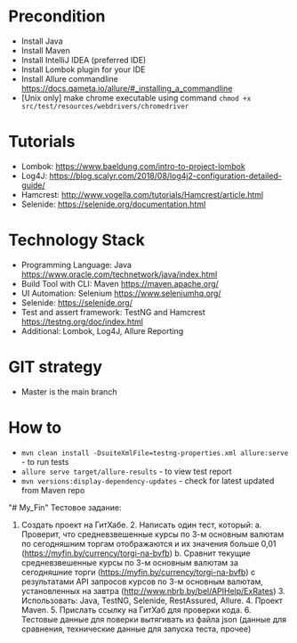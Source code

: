 # Precondition

* Install Java
* Install Maven
* Install IntelliJ IDEA (preferred IDE)
* Install Lombok plugin for your IDE
* Install Allure commandline https://docs.qameta.io/allure/#_installing_a_commandline
* [Unix only] make chrome executable using command ```chmod +x src/test/resources/webdrivers/chromedriver```

# Tutorials

* Lombok: https://www.baeldung.com/intro-to-project-lombok
* Log4J: https://blog.scalyr.com/2018/08/log4j2-configuration-detailed-guide/
* Hamcrest: http://www.vogella.com/tutorials/Hamcrest/article.html
* Selenide: https://selenide.org/documentation.html

# Technology Stack

* Programming Language: Java https://www.oracle.com/technetwork/java/index.html
* Build Tool with CLI: Maven https://maven.apache.org/
* UI Automation: Selenium https://www.seleniumhq.org/
* Selenide: https://selenide.org/
* Test and assert framework: TestNG and Hamcrest https://testng.org/doc/index.html
* Additional: Lombok, Log4J, Allure Reporting

# GIT strategy

* Master is the main branch

# How to

* ```mvn clean install -DsuiteXmlFile=testng-properties.xml allure:serve``` - to run tests
* ```allure serve target/allure-results``` - to view test report
* ```mvn versions:display-dependency-updates``` - check for latest updated from Maven repo

"# My_Fin" 
 Тестовое задание:
1. Создать проект на ГитХабе. 2. Написать один тест, который: a. Проверит, что средневзвешенные курсы по 3-м основным валютам по сегодняшним торгам отображаются и их значения больше 0,01 (https://myfin.by/currency/torgi-na-bvfb) b. Сравнит текущие средневзвешенные курсы по 3-м основным валютам за сегодняшние торги (https://myfin.by/currency/torgi-na-bvfb) с результатами API запросов курсов по 3-м основным валютам, установленных на завтра (http://www.nbrb.by/bel/APIHelp/ExRates) 3. Использовать: Java, TestNG, Selenide, RestAssured, Allure. 4. Проект Maven. 5. Прислать ссылку на ГитХаб для проверки кода. 6. Тестовые данные для поверки вытягивать из файла json (данные для сравнения, технические данные для запуска теста, прочее)
